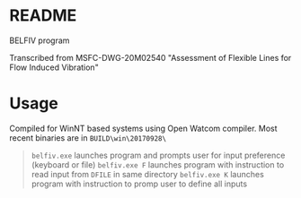 # README

BELFIV program

Transcribed from MSFC-DWG-20M02540
"Assessment of Flexible Lines for Flow Induced Vibration"

# Usage
Compiled for WinNT based systems using Open Watcom compiler. Most recent binaries are in `BUILD\win\20170928\`

> `belfiv.exe` launches program and prompts user for input preference (keyboard or file)
> `belfiv.exe F` launches program with instruction to read input from `DFILE` in same directory
> `belfiv.exe K` launches program with instruction to promp user to define all inputs
